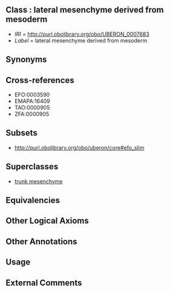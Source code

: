 
## Class : lateral mesenchyme derived from mesoderm

 * *IRI* = http://purl.obolibrary.org/obo/UBERON_0007683
 * *Label* = lateral mesenchyme derived from mesoderm

## Synonyms


## Cross-references

 * EFO:0003590
 * EMAPA:16409
 * TAO:0000905
 * ZFA:0000905

## Subsets

 * http://purl.obolibrary.org/obo/uberon/core#efo_slim

## Superclasses

 * [trunk mesenchyme](../../UBERON/56/UBERON_0005256.md)

## Equivalencies


## Other Logical Axioms


## Other Annotations


## Usage


## External Comments

